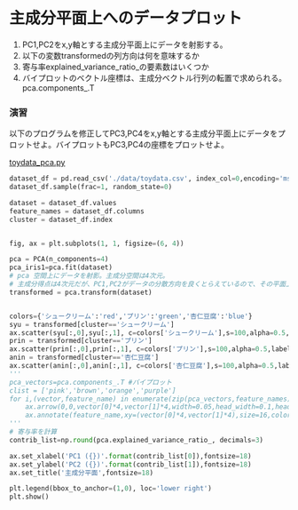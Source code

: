 # 主成分平面上へのデータプロット
1. PC1,PC2をx,y軸とする主成分平面上にデータを射影する。  
2. 以下の変数transformedの列方向は何を意味するか
3. 寄与率explained_variance_ratio_の要素数はいくつか
4. バイプロットのベクトル座標は、主成分ベクトル行列の転置で求められる。pca.components_.T
### 演習
以下のプログラムを修正してPC3,PC4をx,y軸とする主成分平面上にデータをプロットせよ。バイプロットもPC3,PC4の座標をプロットせよ。

[toydata_pca.py](toydata_pca.py)


``` python
dataset_df = pd.read_csv('./data/toydata.csv', index_col=0,encoding='ms932', sep=',',skiprows=0)
dataset_df.sample(frac=1, random_state=0)

dataset = dataset_df.values
feature_names = dataset_df.columns 
cluster = dataset_df.index


fig, ax = plt.subplots(1, 1, figsize=(6, 4))

pca = PCA(n_components=4)	
pca_iris1=pca.fit(dataset)
# pca 空間上にデータを射影。主成分空間は4次元。
# 主成分得点は4次元だが、PC1,PC2がデータの分散方向を良くとらえているので、その平面上にプロットする、
transformed = pca.transform(dataset)


colors={'シュークリーム':'red','プリン':'green','杏仁豆腐':'blue'}
syu = transformed[cluster=='シュークリーム']
ax.scatter(syu[:,0],syu[:,1], c=colors['シュークリーム'],s=100,alpha=0.5,label='シュークリーム')
prin = transformed[cluster=='プリン']
ax.scatter(prin[:,0],prin[:,1], c=colors['プリン'],s=100,alpha=0.5,label='プリン')
anin = transformed[cluster=='杏仁豆腐']
ax.scatter(anin[:,0],anin[:,1], c=colors['杏仁豆腐'],s=100,alpha=0.5,label='杏仁豆腐')
'''
pca_vectors=pca.components_.T #バイプロット
clist = ['pink','brown','orange','purple']
for i,(vector,feature_name) in enumerate(zip(pca_vectors,feature_names)):
	ax.arrow(0,0,vector[0]*4,vector[1]*4,width=0.05,head_width=0.1,head_length=0.1,length_includes_head=True,color=clist[i])
	ax.annotate(feature_name,xy=(vector[0]*4,vector[1]*4),size=16,color = clist[i])
'''	
# 寄与率を計算
contrib_list=np.round(pca.explained_variance_ratio_, decimals=3)

ax.set_xlabel('PC1 ({})'.format(contrib_list[0]),fontsize=18)
ax.set_ylabel('PC2 ({})'.format(contrib_list[1]),fontsize=18)
ax.set_title('主成分平面',fontsize=18)

plt.legend(bbox_to_anchor=(1,0), loc='lower right')
plt.show()
```